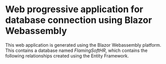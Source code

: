 # Web progressive application for database connection using Blazor Webassembly

This web application is generated using the Blazor Webassembly platform. This contains a database named _FlamingSoftHR_, which contains the following relationships created using the Entity Framework.
